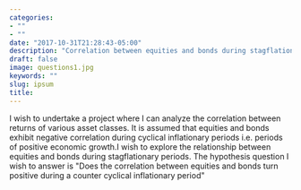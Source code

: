 ```yaml
---
categories:
- ""
- ""
date: "2017-10-31T21:28:43-05:00"
description: "Correlation between equities and bonds during stagflationary periods?"
draft: false
image: questions1.jpg
keywords: ""
slug: ipsum
title: 
---
```


I wish to undertake a project where I can analyze the correlation between returns of various asset classes. It is assumed that equities and bonds exhibit negative correlation during cyclical inflationary periods i.e. periods of positive economic growth.I wish to explore the relationship between equities and bonds during stagflationary periods. The hypothesis question I wish to answer is "Does the correlation between equities and bonds turn positive during a counter cyclical inflationary period"